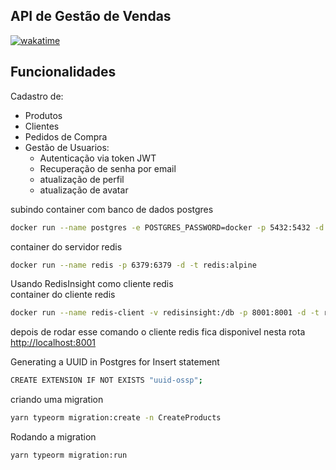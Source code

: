## API de Gestão de Vendas
[![wakatime](https://wakatime.com/badge/user/7e68e438-f1f7-4933-b9b7-f42aeb5c2a1b.svg)](https://wakatime.com/@7e68e438-f1f7-4933-b9b7-f42aeb5c2a1b)

## Funcionalidades

Cadastro de:
 - Produtos
 - Clientes
 - Pedidos de Compra
 - Gestão de Usuarios:
    - Autenticação via token JWT
    - Recuperação de senha por email
    - atualização de perfil
    - atualização de avatar


subindo container com banco de dados postgres
```bash
docker run --name postgres -e POSTGRES_PASSWORD=docker -p 5432:5432 -d postgres
```
container do servidor redis
```bash
docker run --name redis -p 6379:6379 -d -t redis:alpine
```

Usando RedisInsight  como cliente redis  
container do cliente redis
```bash
docker run --name redis-client -v redisinsight:/db -p 8001:8001 -d -t redislabs/redisinsight:latest
```

depois de rodar esse comando o cliente redis fica disponivel nesta rota  
[http://localhost:8001](http://localhost:8001/)

Generating a UUID in Postgres for Insert statement
```bash
CREATE EXTENSION IF NOT EXISTS "uuid-ossp";
```

criando uma migration
```bash
yarn typeorm migration:create -n CreateProducts
```

Rodando a migration
```bash
yarn typeorm migration:run
```
